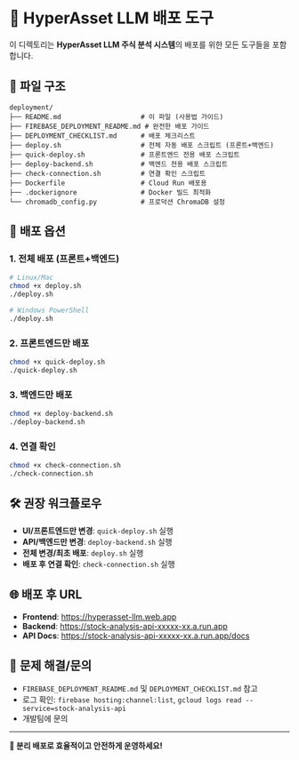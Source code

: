 # 🚀 HyperAsset LLM 배포 도구

이 디렉토리는 **HyperAsset LLM 주식 분석 시스템**의 배포를 위한 모든 도구들을 포함합니다.

## 📁 파일 구조

```
deployment/
├── README.md                    # 이 파일 (사용법 가이드)
├── FIREBASE_DEPLOYMENT_README.md # 완전한 배포 가이드
├── DEPLOYMENT_CHECKLIST.md      # 배포 체크리스트
├── deploy.sh                    # 전체 자동 배포 스크립트 (프론트+백엔드)
├── quick-deploy.sh              # 프론트엔드 전용 배포 스크립트
├── deploy-backend.sh            # 백엔드 전용 배포 스크립트
├── check-connection.sh          # 연결 확인 스크립트
├── Dockerfile                   # Cloud Run 배포용
├── .dockerignore                # Docker 빌드 최적화
└── chromadb_config.py           # 프로덕션 ChromaDB 설정
```

## 🎯 배포 옵션

### 1. 전체 배포 (프론트+백엔드)
```bash
# Linux/Mac
chmod +x deploy.sh
./deploy.sh

# Windows PowerShell
./deploy.sh
```

### 2. 프론트엔드만 배포
```bash
chmod +x quick-deploy.sh
./quick-deploy.sh
```

### 3. 백엔드만 배포
```bash
chmod +x deploy-backend.sh
./deploy-backend.sh
```

### 4. 연결 확인
```bash
chmod +x check-connection.sh
./check-connection.sh
```

## 🛠️ 권장 워크플로우

- **UI/프론트엔드만 변경**: `quick-deploy.sh` 실행
- **API/백엔드만 변경**: `deploy-backend.sh` 실행
- **전체 변경/최초 배포**: `deploy.sh` 실행
- **배포 후 연결 확인**: `check-connection.sh` 실행

## 🌐 배포 후 URL

- **Frontend**: https://hyperasset-llm.web.app
- **Backend**: https://stock-analysis-api-xxxxx-xx.a.run.app
- **API Docs**: https://stock-analysis-api-xxxxx-xx.a.run.app/docs

## 🚨 문제 해결/문의
- `FIREBASE_DEPLOYMENT_README.md` 및 `DEPLOYMENT_CHECKLIST.md` 참고
- 로그 확인: `firebase hosting:channel:list`, `gcloud logs read --service=stock-analysis-api`
- 개발팀에 문의

---

**🎉 분리 배포로 효율적이고 안전하게 운영하세요!** 